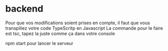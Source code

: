 # backend

Pour que vos modifications soient prises en compte, il faut que vous transpiliez votre code TypeScritp en Javascript
La commande pour le faire est tsc, tapez la juste comme ça dans votre console 

npm start pour lancer le serveur